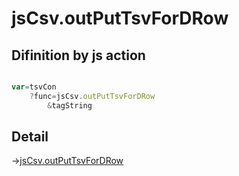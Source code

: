 # jsCsv.outPutTsvForDRow

## Difinition by js action

```js.js

var=tsvCon
	?func=jsCsv.outPutTsvForDRow
		&tagString
```

## Detail

->[jsCsv.outPutTsvForDRow](https://github.com/puutaro/CommandClick/blob/master/md/developer/js_interface/details/JsCsv/outPutTsvForDRow.md)
